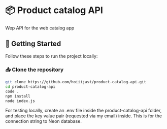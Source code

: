 # 📦 Product catalog API

Wep API for the web catalog app

## 🚀 Getting Started

Follow these steps to run the project locally:

### 📥 Clone the repository

```bash
git clone https://github.com/hoiiijast/product-catalog-api.git
cd product-catalog-api
code .
npm install
node index.js
```

For testing locally, create an .env file inside the product-catalog-api folder, and place the key value pair (requested via my email) inside.
This is for the connection string to Neon database.
